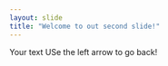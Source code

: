 ```yaml
---
layout: slide
title: "Welcome to out second slide!"
---
```

Your text
USe the left arrow to go back!
